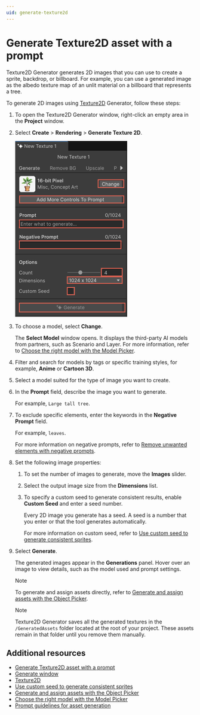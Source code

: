 ```yaml
---
uid: generate-texture2d
---
```


# Generate Texture2D asset with a prompt

Texture2D Generator generates 2D images that you can use to create a sprite, backdrop, or billboard. For example, you can use a generated image as the albedo texture map of an unlit material on a billboard that represents a tree.

To generate 2D images using [Texture2D](https://docs.unity3d.com/6000.0/Documentation/ScriptReference/Texture2D.html) Generator, follow these steps:

1. To open the Texture2D Generator window, right-click an empty area in the **Project** window.
1. Select **Create** > **Rendering** > **Generate Texture 2D**.

   ![Generate window with fields to generate 2D images](../images/texture.png)

1. To choose a model, select **Change**.

   The **Select Model** window opens. It displays the third-party AI models from partners, such as Scenario and Layer. For more information, refer to [Choose the right model with the Model Picker](xref:animation-intro).
1. Filter and search for models by tags or specific training styles, for example, **Anime** or **Cartoon 3D**.
1. Select a model suited for the type of image you want to create.
1. In the **Prompt** field, describe the image you want to generate.

   For example, `Large tall tree`.

1. To exclude specific elements, enter the keywords in the **Negative Prompt** field.

   For example, `leaves`.

   For more information on negative prompts, refer to [Remove unwanted elements with negative prompts](xref:negative-prompt).
1. Set the following image properties:

   1. To set the number of images to generate, move the **Images** slider.
   1. Select the output image size from the **Dimensions** list.
   1. To specify a custom seed to generate consistent results, enable **Custom Seed** and enter a seed number.

      Every 2D image you generate has a seed. A seed is a number that you enter or that the tool generates automatically.

      For more information on custom seed, refer to [Use custom seed to generate consistent sprites](xref:custom-seed).
1. Select **Generate**.

   The generated images appear in the **Generations** panel. Hover over an image to view details, such as the model used and prompt settings.

   > [!NOTE]
   > To generate and assign assets directly, refer to [Generate and assign assets with the Object Picker](xref:asset-picker).

   > [!NOTE]
   > Texture2D Generator saves all the generated textures in the `/GeneratedAssets` folder located at the root of your project. These assets remain in that folder until you remove them manually.

## Additional resources

* [Generate Texture2D asset with a prompt](xref:generate-texture2d)
* [Generate window](xref:generate-window)
* [Texture2D](https://docs.unity3d.com/6000.0/Documentation/ScriptReference/Texture2D.html)
* [Use custom seed to generate consistent sprites](xref:custom-seed)
* [Generate and assign assets with the Object Picker](xref:asset-picker)
* [Choose the right model with the Model Picker](xref:animation-intro)
* [Prompt guidelines for asset generation](xref:prompts)